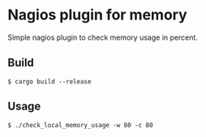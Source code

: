 # Nagios plugin for memory

Simple nagios plugin to check memory usage in percent.

## Build 
```
$ cargo build --release
```

## Usage 
```
$ ./check_local_memory_usage -w 80 -c 80
```
